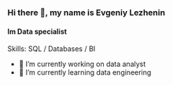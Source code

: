 ### Hi there 👋, my name is Evgeniy Lezhenin
#### Im Data specialist

Skills: SQL / Databases / BI

- 🔭 I’m currently working on data analyst 
- 🌱 I’m currently learning data engineering 

